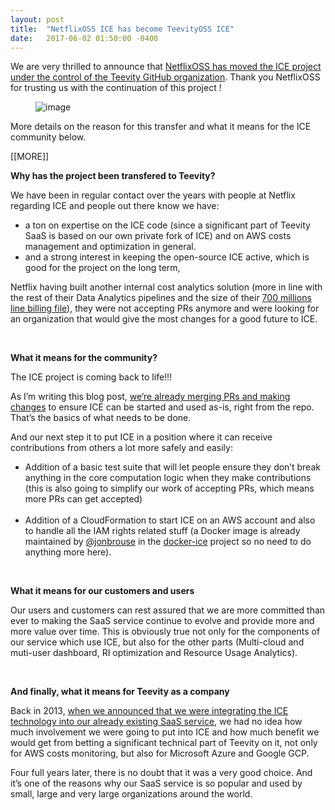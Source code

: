 ```yaml
---
layout: post
title:  "NetflixOSS ICE has become TeevityOSS ICE"
date:   2017-06-02 01:50:00 -0400
---
```

<p>We are very thrilled to announce that <a href="https://twitter.com/NetflixOSS/status/870475268166606851" target="_blank">NetflixOSS has moved the ICE project under the control of the Teevity GitHub organization</a>. Thank you NetflixOSS for trusting us with the continuation of this project !</p><figure data-orig-width="1172" data-orig-height="498" class="tmblr-full"><img src="../../media/161348125187_0.png" alt="image" data-orig-width="1172" data-orig-height="498"/></figure><p>More details on the reason for this transfer and what it means for the ICE community below. <br/></p>[[MORE]]<p><b>Why has the project been transfered to Teevity?</b></p><p>We have been in regular contact over the years with people at Netflix regarding ICE and people out there know we have:</p><ul><li>a ton on expertise on the ICE code (since a significant part of Teevity SaaS is based on our own private fork of ICE) and on AWS costs management and optimization in general. <br/></li><li>and a strong interest in keeping the open-source ICE active, which is good for the project on the long term,<br/></li></ul><p>Netflix having built another internal cost analytics solution (more in line with the rest of their Data Analytics pipelines and the size of their <a href="https://twitter.com/adrianco/status/763201371810123776" target="_blank">700 millions line billing file</a>), they were not accepting PRs anymore and were looking for an organization that would give the most changes for a good future to ICE.</p><p><br/></p><p><b>What it means for the community?</b><br/></p><p>The ICE project is coming back to life!!!  </p><p>As I’m writing this blog post, <a href="https://github.com/Teevity/ice/commits/integration" target="_blank">we’re already merging PRs and making changes</a> to ensure ICE can be started and used as-is, right from the repo. That’s the basics of what needs to be done.</p><p>And our next step it to put ICE in a position where it can receive contributions from others a lot more safely and easily:</p><ul><li>Addition of a basic test suite that will let people ensure they don’t break anything in the core computation logic when they make contributions (this is also going to simplify our work of accepting PRs, which means more PRs can get accepted)<br/><br/></li><li>Addition of a CloudFormation to start ICE on an AWS account and also to handle all the IAM rights related stuff (a Docker image is already maintained by <a href="https://github.com/jonbrouse" target="_blank">@jonbrouse</a> in the <a href="https://github.com/jonbrouse/docker-ice" target="_blank">docker-ice</a> project so no need to do anything more here).</li></ul><p><br/></p><p><b>What it means for our customers and users</b></p><p>Our users and customers can rest assured that we are more committed than ever to making the SaaS service continue to evolve and provide more and more value over time. This is obviously true not only for the components of our service which use ICE, but also for the other parts (Multi-cloud and muti-user dashboard, RI optimization and Resource Usage Analytics).</p><p><br/></p><p><b>And finally, what it means for Teevity as a company</b></p><p>Back in 2013, <a href="http://blog.teevity.com/post/58240593080/netflixoss-ice-as-a-service-by-teevity-in-two-flavors" target="_blank">when we announced that we were integrating the ICE technology into our already existing SaaS service</a>, we had no idea how much involvement we were going to put into ICE and how much benefit we would get from betting a significant technical part of Teevity on it, not only for AWS costs monitoring, but also for Microsoft Azure and Google GCP.</p><p>Four full years later, there is no doubt that it was a very good choice. And it’s one of the reasons why our SaaS service is so popular and used by small, large and very large organizations around the world.</p>
 
